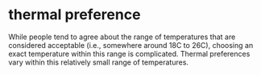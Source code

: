 # thermal preference

While people tend to agree about the range of temperatures
that are considered acceptable (i.e., somewhere around
18C to 26C), choosing an exact temperature within this
range is complicated. Thermal preferences vary within this 
relatively small range of temperatures.